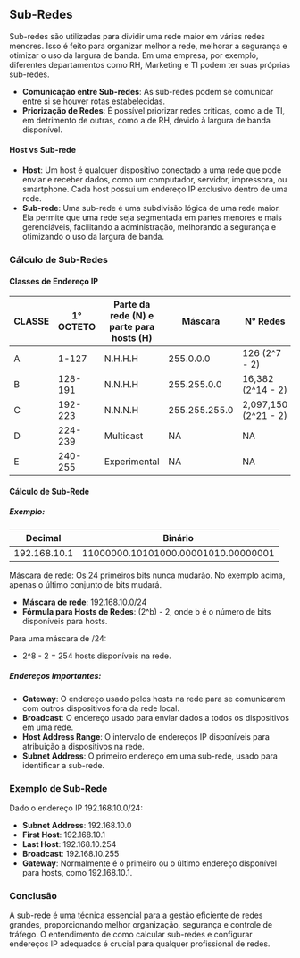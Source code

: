 ## Sub-Redes

Sub-redes são utilizadas para dividir uma rede maior em várias redes menores. Isso é feito para organizar melhor a rede, melhorar a segurança e otimizar o uso da largura de banda. Em uma empresa, por exemplo, diferentes departamentos como RH, Marketing e TI podem ter suas próprias sub-redes.

- **Comunicação entre Sub-redes**: As sub-redes podem se comunicar entre si se houver rotas estabelecidas.
- **Priorização de Redes**: É possível priorizar redes críticas, como a de TI, em detrimento de outras, como a de RH, devido à largura de banda disponível.

#### Host vs Sub-rede

- **Host**: Um host é qualquer dispositivo conectado a uma rede que pode enviar e receber dados, como um computador, servidor, impressora, ou smartphone. Cada host possui um endereço IP exclusivo dentro de uma rede.
- **Sub-rede**: Uma sub-rede é uma subdivisão lógica de uma rede maior. Ela permite que uma rede seja segmentada em partes menores e mais gerenciáveis, facilitando a administração, melhorando a segurança e otimizando o uso da largura de banda.

### Cálculo de Sub-Redes

#### Classes de Endereço IP

| CLASSE | 1° OCTETO | Parte da rede (N) e parte para hosts (H) | Máscara        | N° Redes        | Endereços por Rede           |
|--------|-----------|-----------------------------------------|----------------|------------------|------------------------------|
| A      | 1-127     | N.H.H.H                                 | 255.0.0.0      | 126 (2^7 - 2)    | 16,777,214 (2^24 - 2)        |
| B      | 128-191   | N.N.H.H                                 | 255.255.0.0    | 16,382 (2^14 - 2)| 65,534 (2^16 - 2)            |
| C      | 192-223   | N.N.N.H                                 | 255.255.255.0  | 2,097,150 (2^21 - 2)| 254 (2^8 - 2)         |
| D      | 224-239   | Multicast                               | NA             | NA               | NA                           |
| E      | 240-255   | Experimental                            | NA             | NA               | NA                           |

#### Cálculo de Sub-Rede

##### Exemplo:

| Decimal          | Binário                                    |
|------------------|--------------------------------------------|
| 192.168.10.1     | 11000000.10101000.00001010.00000001        |

Máscara de rede: Os 24 primeiros bits nunca mudarão. No exemplo acima, apenas o último conjunto de bits mudará.

- **Máscara de rede**: 192.168.10.0/24
- **Fórmula para Hosts de Redes**: (2^b) - 2, onde b é o número de bits disponíveis para hosts.

Para uma máscara de /24:
- 2^8 - 2 = 254 hosts disponíveis na rede.

##### Endereços Importantes:

- **Gateway**: O endereço usado pelos hosts na rede para se comunicarem com outros dispositivos fora da rede local.
- **Broadcast**: O endereço usado para enviar dados a todos os dispositivos em uma rede.
- **Host Address Range**: O intervalo de endereços IP disponíveis para atribuição a dispositivos na rede.
- **Subnet Address**: O primeiro endereço em uma sub-rede, usado para identificar a sub-rede.

### Exemplo de Sub-Rede

Dado o endereço IP 192.168.10.0/24:

- **Subnet Address**: 192.168.10.0
- **First Host**: 192.168.10.1
- **Last Host**: 192.168.10.254
- **Broadcast**: 192.168.10.255
- **Gateway**: Normalmente é o primeiro ou o último endereço disponível para hosts, como 192.168.10.1.

### Conclusão

A sub-rede é uma técnica essencial para a gestão eficiente de redes grandes, proporcionando melhor organização, segurança e controle de tráfego. O entendimento de como calcular sub-redes e configurar endereços IP adequados é crucial para qualquer profissional de redes.
